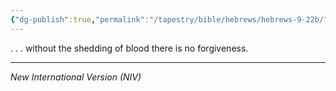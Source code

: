 ```yaml
---
{"dg-publish":true,"permalink":"/tapestry/bible/hebrews/hebrews-9-22b/","title":"Hebrews 9:22b","hide":true,"tags":["bible-verse","bible-verse"],"dgHomeLink":true,"dgShowLocalGraph":true,"dgEnableSearch":true}
---
```



. . . without the shedding of blood there is no forgiveness.

---
*New International Version (NIV)*